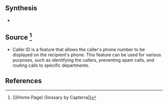 ## Synthesis
- 
## Source [^1]
- Caller ID is a feature that allows the caller's phone number to be displayed on the recipient's phone. This feature can be used for various purposes, such as identifying the callers, preventing spam calls, and routing calls to specific departments.
## References

[^1]: [[(Home Page) Glossary by Capterra]]